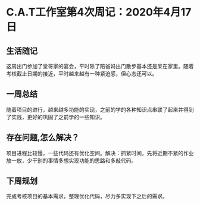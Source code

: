# C.A.T工作室第4次周记：2020年4月17日

## 生活随记

这周出门参加了堂哥家的宴会，平时除了陪爸妈出门散步基本还是呆在家里。随着考核截止日期的接近，平时越来越有一种紧迫感，但心态还可以。

## 一周总结

随着项目的进行，越来越多功能的实现，之前的学的各种知识点串联了起来并得到了实践，更好的巩固了之前学的一些知识。

## 存在问题,怎么解决？

项目进程比较慢，一些代码还有优化空间。解决：抓紧时间，先将近期不紧的作业放一放，少干别的事情多想实现功能的思路和多敲代码。

## 下周规划

完成考核项目的基本需求，整理优化代码，尽力多实现下之后的需求。
